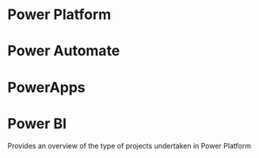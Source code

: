 # Power Platform
# Power Automate
# PowerApps
# Power BI
Provides an overview of the type of projects undertaken in Power Platform
